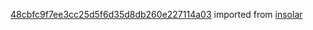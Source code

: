 [48cbfc9f7ee3cc25d5f6d35d8db260e227114a03](https://github.com/insolar/insolar/commit/48cbfc9f7ee3cc25d5f6d35d8db260e227114a03) imported from [insolar](https://github.com/insolar/insolar)
